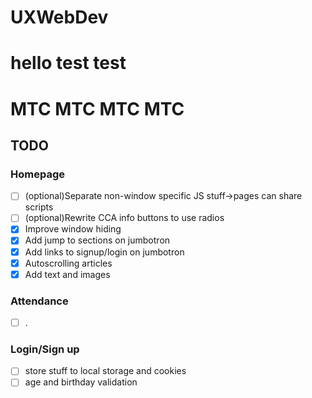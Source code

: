 # UXWebDev
# hello test test
# MTC MTC MTC MTC


## TODO
### Homepage
- [ ] (optional)Separate non-window specific JS stuff->pages can share scripts
- [ ] (optional)Rewrite CCA info buttons to use radios
- [X] Improve window hiding
- [X] Add jump to sections on jumbotron
- [X] Add links to signup/login on jumbotron
- [X] Autoscrolling articles
- [X] Add text and images
### Attendance
- [ ] .
### Login/Sign up
- [ ] store stuff to local storage and cookies
- [ ] age and birthday validation
